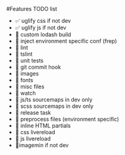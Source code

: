 #Features TODO list
* :white_check_mark: uglify css if not dev
* :white_check_mark: uglify js if not dev
* :red_circle: custom lodash build
* :red_circle: inject environment specific conf (frep)
* :red_circle: lint
* :red_circle: tslint
* :red_circle: unit tests
* :red_circle: git commit hook
* :red_circle: images
* :red_circle: fonts
* :red_circle: misc files
* :red_circle: watch
* :red_circle: js/ts sourcemaps in dev only
* :red_circle: scss sourcemaps in dev only
* :red_circle: release task 
* :red_circle: preprocess files (environment specific)
* :red_circle: inline HTML partials
* :red_circle: css livereload
* :red_circle: js livereload
* :red_circle:imagemin if not dev
